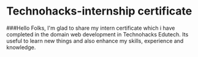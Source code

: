 # Technohacks-internship certificate
###Hello Folks, I'm glad to share my intern certificate which i have completed in the domain web development in Technohacks Edutech. Its useful to learn new things and also enhance my skills, experience and knowledge.
